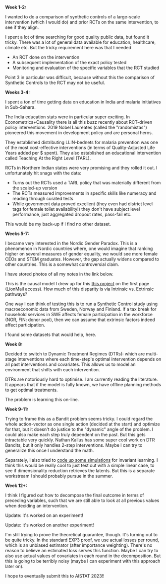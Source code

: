 **Week 1-2:**

I wanted to do a comparison of synthetic controls of a large-scale intervention (which I would do) and prior RCTs on the same intervention, to see if they align.

I spent a lot of time searching for good quality public data, but found it tricky. There was a lot of general data available for education, healthcare, climate etc. But the tricky requirement here was that I needed
- An RCT done on the intervention
- A subsequent implementation of the exact policy tested
- Monitoring and evaluation of the specific variables that the RCT studied

Point 3 in particular was difficult, because without this the comparison of Synthetic Controls to the RCT may not be useful.

**Weeks 3-4:**

I spent a ton of time getting data on education in India and malaria initiatives in Sub-Sahara.

The India education stats were in particular super exciting. In Econometrics+Causality there is all this buzz recently about RCT-driven policy interventions. 2019 Nobel Laureates (called the "randomistas") pioneered this movement in development policy and are personal heros.

They established distributing LLIN-bednets for malaria prevention was one of the most cost-effective interventions (in terms of Quality-Adjusted Life Years added per $ spent). They also established an educational intervention called Teaching At the Right Level (TARL).

RCTs in Northern Indian states were very promising and they rolled it out. I unfortunately hit snags with the data:
- Turns out the RCTs used a TARL policy that was materially different from the scaled-up version
- The RCTs measured improvements in specific skills like numeracy and reading through curated tests
- While government data proved excellent (they even had district level tags for female toilet availability!) they don't have subject level performance, just aggregated dropout rates, pass-fail etc.

This would be my back-up if I find no other dataset.

**Weeks 5-7:**

I became very interested in the Nordic Gender Paradox. This is a phenomenon in Nordic countries where, one would imagine that ranking higher on several measures of gender equality, we would see more female CEOs and STEM graduates. However, the gap actually widens compared to other countries. This is a somewhat controversial claim.

I have stored photos of all my notes in the link below.

This is the causal model I drew up for this [this project](https://docs.google.com/document/d/1Udi3FI0cPqxdA-J4_iLGWMnFxIEDUSvThgdx1kZblyo/edit?usp=sharing) on the first page (LionMail access). How much of this disparity is via Intrinsic vs. Extrinsic pathways?

One way I can think of testing this is to run a Synthetic Control study using macroeconomic data from Sweden, Norway and Finland. If a tax break for household services in SWE affects female participation in the workforce (NOR, FIN: donor pool), then we can assume that extrinsic factors indeed affect participation.

I found some datasets that would help, here.

**Week 8:**

Decided to switch to Dynamic Treatment Regimes (DTRs): which are multi-stage interventions where each time-step's optimal intervention depends on all past interventions and covariates. This allows us to model an environment that shifts with each intervention.

DTRs are notoriously hard to optimise. I am currently reading the literature. It appears that if the model is fully known, we have offline planning methods to get optimal treatments.

The problem is learning this on-line.

**Week 9-11:**

Trying to frame this as a Bandit problem seems tricky. I could regard the whole action-vector as one single action (decided at the start) and optimize for that, but it doesn't do justice to the "dynamic" angle of the problem. I could also make each step truly dependent on the past. But this gets intractable very quickly. Nathan Kallus has some super cool work on DTR Bandits, but it only handles 2-step interventions. Maybe I can try to generalize this once I understand the math.

Separately, I also tried to [code up some simulations](src/invariant-learning/utils/) for invariant learning. I think this would be really cool to just test out with a simple linear case, to see if dimensionality reduction retrieves the latents. But this is a separate workstream I should probably pursue in the summer.

**Week 12+:**

I think I figured out how to decompose the final outcome in terms of preceding variables, such that we are still able to look at all previous values when deciding an intervention.

Update: it's worked on an experiment!

Update: it's worked on another experiment!

I'm still trying to prove the theoretical guarantee, though. It's turning out to be quite tricky. In the standard EXP3 proof, we use actual losses per round, which is an unbiased estimator (after importance weighting). There's no reason to believe an estimated loss serves this function. Maybe I can try to also use actual values of covariates in each round in the decomposition. But this is going to be terribly noisy (maybe I can experiment with this approach later on).

I hope to eventually submit this to AISTAT 2023!!
